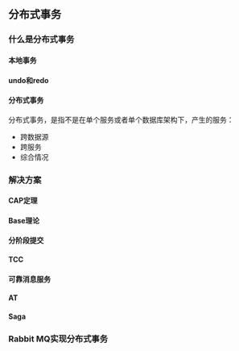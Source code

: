 ## 分布式事务

### 什么是分布式事务

#### 本地事务

#### undo和redo

#### 分布式事务 

分布式事务，是指不是在单个服务或者单个数据库架构下，产生的服务：

- 跨数据源
- 跨服务
- 综合情况

### 解决方案

#### CAP定理

#### Base理论

#### 分阶段提交

#### TCC

#### 可靠消息服务

#### AT

#### Saga

### Rabbit MQ实现分布式事务

 



